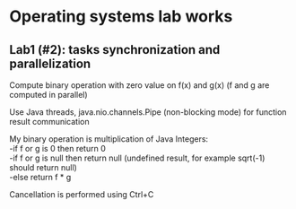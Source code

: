 # Operating systems lab works

## Lab1 (#2): tasks synchronization and parallelization
Compute binary operation with zero value on f(x) and g(x) (f and g are computed in parallel)

Use Java threads, java.nio.channels.Pipe (non-blocking mode) for function result communication

My binary operation is multiplication of Java Integers:\
 -if f or g is 0 then return 0\
 -if f or g is null then return null (undefined result, for example sqrt(-1) should return null)\
 -else return f * g

Cancellation is performed using Ctrl+C
    

